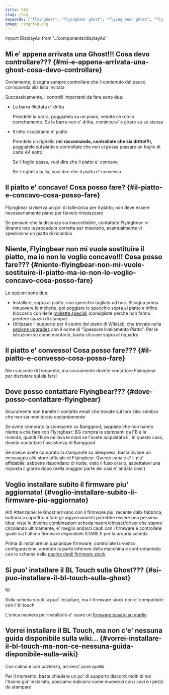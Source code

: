 ```yaml
---
title: FAQ
slug: /faq
keywords: ["flyingbear", "flyingbear ghost", "flying bear ghost", "flyingbear ghost FAQ", "flying bear ghost FAQ", "3d printing", "aliexpress", "banggood"]
image: /img/faq.png
---
```

import DisplayAd from '../components/displayAd'

<script async src="//pagead2.googlesyndication.com/pagead/js/adsbygoogle.js"></script>

## Mi e' appena arrivata una Ghost!!! Cosa devo controllare??? {#mi-e-appena-arrivata-una-ghost-cosa-devo-controllare}

Ovviamente, bisogna sempre controllare che il contenuto del pacco corrisponda alla lista invitata

Successivamente, i controlli importanti da fare sono due:

- La barra filettata e' dritta
  
  Prendete la barra, poggiatela su un piano, vedete se rotola correttamente. Se la barra non e' dritta, comincera' a girare su se stessa

- Il letto riscaldante e' piatto

  Prendete un righello (**mi raccomando, controllate che sia dritto!!!**), poggiatelo sul piatto e controllate che non ci possa passare un foglio di carta A4 sotto
  
  Se il foglio passa, vuol dire che il piatto e' concavo

  Se il righello balla, vuol dire che il piatto e' convesso

## Il piatto e' concavo! Cosa posso fare? {#il-piatto-e-concavo-cosa-posso-fare}

Flyingbear si riserva un po' di tolleranza per il piatto, non deve essere necessariamente piano per farvelo rimpiazzare

Se pensate che la distanza sia inaccettabile, contattate Flyingbear: vi diranno loro la procedura corretta per misurarlo, eventualmente vi spediranno un piatto di ricambio

<DisplayAd/>

## Niente, Flyingbear non mi vuole sostituire il piatto, ma io non lo voglio concavo!!! Cosa posso fare??? {#niente-flyingbear-non-mi-vuole-sostituire-il-piatto-ma-io-non-lo-voglio-concavo-cosa-posso-fare}

Le opzioni sono due:
- Installare, sopra al piatto, uno specchio tagliato ad hoc. Bisogna prima rimuovere le mollette, poi poggiare lo specchio sopra al piatto e infine bloccarlo con delle [mollette speciali](https://amzn.to/3niWm4Z) (consigliate perche non fanno perdere spazio di stampa)
- Utilizzare il supporto per il centro del piatto di Wikizell, che trovate nella [sezione upgrades](upgrades) con il nome di "Spessore livellamento Piatto". Per le istruzioni su come montarlo, basta cliccare sopra al riquadro

## Il piatto e' convesso! Cosa posso fare??? {#il-piatto-e-convesso-cosa-posso-fare}
Non succede di frequente, ma sicuramente dovete contattare Flyingbear per discutere sul da farsi

## Dove posso contattare Flyingbear??? {#dove-posso-contattare-flyingbear}
Sicuramente non tramite il contatto email che trovate sul loro sito: sembra che non sia monitorato costantemente

Se avete comprato la stampante su Banggood, sappiate che non hanno niente a che fare con Flyingbear: BG compra le stampanti da FB e le rivende, quindi FB se ne lava le mani se l'avete acquistata li'. In questo caso, dovete contattare l'assistenza di Banggood

Se invece avete comprato la stampante su aliexpress, basta inviare un messaggio allo store ufficiale di Flyingbear. Questo canale e' il piu' affidabile: sebbene rispondano di notte, visto il fuso orario, aspettatevi una risposta il giorno dopo (nella maggior parte dei casi e' andata cosi')

<DisplayAd/>

## Voglio installare subito il firmware piu' aggiornato! {#voglio-installare-subito-il-firmware-piu-aggiornato}
Alt! Attenzione: le Ghost arrivano con il firmware piu' recente dalla fabbrica, buttarsi a capofitto a fare gli aggiornamenti potrebbe essere una pessima idea: viste le diverse combinazioni scheda madre/chipset/driver che stanno circolando ultimamente, e' meglio andarci cauti con i firmware e controllare quale sia l'ultimo firmware disponibile STABILE per la propria scheda

Prima di installare un qualunque firmware, controllate la vostra configurazione, aprendo la parte inferiore della macchina e confrontandola con lo schema nella [pagina degli firmware stock](docs/firmware/firmware_stock)

## Si puo' installare il BL Touch sulla Ghost??? {#si-puo-installare-il-bl-touch-sulla-ghost}
Ni

Sulla scheda stock si puo' installare, ma il firmware stock non e' compatibile con il bl touch

L'unica maniera per installarlo e' usare un [firmware basato su marlin](docs/marlin/firmware_compilato)

## Vorrei installare il BL Touch, ma non c'e' nessuna guida disponibile sulla wiki... {#vorrei-installare-il-bl-touch-ma-non-ce-nessuna-guida-disponibile-sulla-wiki}

Con calma e con pazienza, arrivera' pure quella

Per il momento, basta chiedere un po' di supporto discord: molti di noi l'hanno gia' installato, possiamo indicarvi come muovervi con i cavi e i pezzi da stampare


<DisplayAd/>
